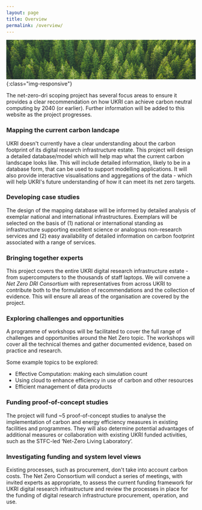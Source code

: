 ```yaml
---
layout: page
title: Overview
permalink: /overview/
---
```


![abstract-banner-image](images/trees-banner-GettyImages-1173733640-2.png){:class="img-responsive"} 

The net-zero-dri scoping project has several focus areas to ensure it provides a clear recommendation on how UKRI can achieve carbon neutral computing by 2040 (or earlier). Further information will be added to this website as the project progresses. 

### Mapping the current carbon landcape
UKRI doesn't currently have a clear understanding about the carbon footprint of its digital research infrastructure estate. This project will design a detailed database/model which will help map what the current carbon landscape looks like. This will include detailed information, likely to be in a database form, that can be used to support modelling applications. It will also provide interactive visualisations and aggregations of the data - which will help UKRI's future understanding of how it can meet its net zero targets. 

### Developing case studies
The design of the mapping database will be informed by detailed analysis of exemplar national and international infrastructures. Exemplars will be selected on the basis of (1) national or international standing as infrastructure supporting excellent science or analogous non-research services and (2) easy availability of detailed information on carbon footprint associated with a range of services.

### Bringing together experts 
This project covers the entire UKRI digital research infrastructure estate - from supercomputers to the thousands of staff laptops. We will convene a *Net Zero DRI Consortium* with representatives from across UKRI to contribute both to the formulation of recommendations and the collection of evidence. This will ensure all areas of the organisation are covered by the project. 

### Exploring challenges and opportunities 
A programme of workshops will be facilitated to cover the full range of challenges and opportunities around the Net Zero topic. The workshops will cover all the technical themes and gather documented evidence, based on practice and research. 

Some example topics to be explored: 
* Effective Computation: making each simulation count
* Using cloud to enhance efficiency in use of carbon and other resources
* Efficient management of data products 

### Funding proof-of-concept studies 
The project will fund ~5 proof-of-concept studies to analyse the implementation of carbon and energy efficiency measures in existing facilities and programmes. They will also determine potential advantages of additional measures or collaboration with existing UKRI funded activities, such as the STFC-led ‘Net-Zero Living Laboratory’.

### Investigating funding and system level views 
Existing processes, such as procurement, don't take into account carbon costs. The Net Zero Consortium will conduct a series of meetings, with invited experts as appropriate, to assess the current funding framework for UKRI digital research infrastructure and review the processes in place for the funding of digital research infrastructure procurement, operation, and use. 

